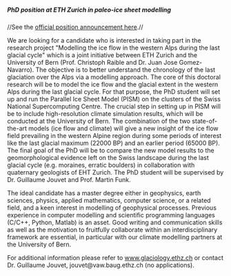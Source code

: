 ##### PhD position at ETH Zurich in paleo-ice sheet modelling

//See the [ official position announcement
here](https://apply.refline.ch/845721/4181/pub/1/index.html).//

We are looking for a candidate who is interested in taking part in the
research project \"Modelling the ice flow in the western Alps during the
last glacial cycle\" which is a joint initiative between ETH Zurich and
the University of Bern (Prof. Christoph Raible and Dr. Juan Jose
Gomez-Navarro). The objective is to better understand the chronology of
the last glaciation over the Alps via a modelling approach. The core of
this doctoral research will be to model the ice flow and the glacial
extent in the western Alps during the last glacial cycle. For that
purpose, the PhD student will set up and run the Parallel Ice Sheet
Model (PISM) on the clusters of the Swiss National Supercomputing
Centre. The crucial step in setting up in PISM will be to include
high-resolution climate simulation results, which will be conducted at
the University of Bern. The combination of the two state-of-the-art
models (ice flow and climate) will give a new insight of the ice flow
field prevailing in the western Alpine region during some periods of
interest like the last glacial maximum (22000 BP) and an earlier period
(65000 BP). The final goal of the PhD will be to compare the new model
results to the geomorphological evidence left on the Swiss landscape
during the last glacial cycle (e.g. moraines, erratic boulders) in
collaboration with quaternary geologists of EHT Zurich. The PhD student
will be supervised by Dr. Guillaume Jouvet and Prof. Martin Funk.

The ideal candidate has a master degree either in geophysics, earth
sciences, physics, applied mathematics, computer science, or a related
field, and a keen interest in modelling of geophysical processes.
Previous experience in computer modelling and scientific programming
languages (C/C++, Python, Matlab) is an asset. Good writing and
communication skills as well as the motivation to fruitfully collaborate
within an interdisciplinary framework are essential, in particular with
our climate modelling partners at the University of Bern.

For additional information please refer to www.glaciology.ethz.ch or
contact Dr. Guillaume Jouvet, jouvet\@vaw.baug.ethz.ch (no
applications).
